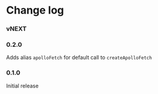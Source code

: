 # Change log

### vNEXT

### 0.2.0

Adds alias `apolloFetch` for default call to `createApolloFetch`

### 0.1.0

Initial release

